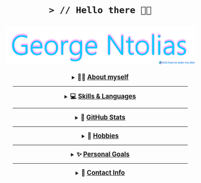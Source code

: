<h1 align="center">

    > // Hello there 👋😎

</h1>

<p align="center">
  <a href="https://friedimage.github.io">
    <img align="center" alt="George Ntolias" width="1000px" padding-bottom="10px" src="https://raw.githubusercontent.com/FriedImage/FriedImage/main/images/name_clickme.jpg" />
  </a>
</p>

<div style="border: 10px; padding: 10px; margin: 10px;">
  <div><details><summary align="center"><b><big> 👨‍💻 <u> About myself </big></u></b></summary>

  _______________________

🏄‍♂️ My name is George, I am 20 years old and live in Greece

👨‍🎓 I am also currently an undergraduate university student in my 2nd year of studying <i><b>Computer Science</b></i> in hopes to becoming a programmer in the future

👨‍💻 I picked up programming since high school. I've always liked computers, since I spent and spend most of my time with them, also playing video games along the way

<br>

<p align="center">
  <sub> fun fact! My last name is pronounced like this: dolyash </sub>
</p>

</details></div>
<!-- end of about myself -->

_______________________

<div>
  <details><big><summary align="center"><b> 💻 <u> Skills & Languages </u></b></big></summary>

_______________________

💫 I am currently a beginner programmer and still learning more and more up to this day but I have knowledge in

    > // Java
    > // HTML & Markdown
    > // OracleSQL
    > // C++
    > // Python

<div>
  <div style="padding: 2px;">
    <p align="center">
      <img width="40px" alt="Java" src="https://cdn.jsdelivr.net/gh/devicons/devicon/icons/java/java-original.svg" />
      <img width="40px" alt="SQL" src="https://cdn.jsdelivr.net/gh/devicons/devicon/icons/oracle/oracle-original.svg" />
    </p>
  </div>
  
  <div style="padding: 2px;">
    <p align="center">
      <img width="40px" alt="Python" src="https://cdn.jsdelivr.net/gh/devicons/devicon/icons/python/python-original.svg" />
      <img width="40px" alt="C++" src="https://cdn.jsdelivr.net/gh/devicons/devicon/icons//cplusplus/cplusplus-original.svg" />
    </p>
  </div>

  <div style="padding: 2px;">
    <p align="center">
      <img width="40px" alt="HTML" src="https://cdn.jsdelivr.net/gh/devicons/devicon/icons/html5/html5-original-wordmark.svg" />
      <img width="40px" alt="Markdown" src="https://cdn.jsdelivr.net/gh/devicons/devicon/icons/markdown/markdown-original.svg" />
    </p>
  </div>
</div></details>
</div>
<!-- end of skills & languages div -->

_______________________

<div>
  <details><big><summary align="center"><b> 🍴 <u> GitHub Stats </u></b></big></summary>

_______________________

<div style="padding: 10px; margin: 10px;" align="center">

![Anurag's GitHub stats](https://github-readme-stats.vercel.app/api?username=FriedImage&theme=jolly&show_icons=true&count_private=true)

</div>

<div style="padding: 10px; margin: 10px;" align="center">

  [![Anurag's Top Langs](https://github-readme-stats.vercel.app/api/top-langs/?username=FriedImage)](https://github.com/anuraghazra/github-readme-stats)

</div></details>

</div>
<!-- end of github stats div -->

_______________________

<div>
  <details><big><summary align="center"><b> 🎈 <u> Hobbies </u></b></big></summary>

_______________________

🎮 My hobbies include gaming, listening to music, coding, playing the harmonica sometimes and staying home (*￣︶￣*  )🍵

  </details>
</div>
<!-- end of hobbies div -->

_______________________

<div>
  <details><big><summary align="center"><b> ✨ <u> Personal Goals </u></b></big></summary>

_______________________

📌 One of my main goals is to graduate from my university and learn more about my field of study

<br>

📌 Start a number of small or maybe bigger projects in various programming languages for more experience

  </details>
</div>
<!-- end of personal goals div -->

_______________________

<div>
  <details><big><summary align="center"><b> 💬 <u> Contact Info </u></b></big></summary>

_______________________

📩 For inquiries you can always contact with me by sending me an [e-mail](mailto:ntoliasg@gmail.com) OR through any of my socials below

<div>
  <p>
    >
    <img align="right" width="10%" src="https://img.shields.io/static/v1?style=for-the-badge&message=Discord&color=5865F2&logo=Discord&logoColor=FFFFFF&label=" /> @friedgeorge
  </p>
</div>

<div>
  <p>
    >
    <a href="https://twitter.com/dolias1/">
      <img align="right" width="10%" src="https://img.shields.io/static/v1?style=for-the-badge&message=Twitter&color=1DA1F2&logo=Twitter&logoColor=FFFFFF&label=" /> @dolias1
    </a>
  </p>
</div>

<div>
  <p>
    >
    <a href="https://www.instagram.com/george.dolias/">
      <img align="right" width="10%" src="https://img.shields.io/static/v1?style=for-the-badge&message=Instagram&color=E4405F&logo=Instagram&logoColor=FFFFFF&label=" /> @george.dolias
    </a>
  </p>
</div></details>
</div>
<!-- end of contact info div -->

</div>

<!--
**FriedImage/FriedImage** is a ✨ _special_ ✨ repository because its `README.md` (this file) appears on your GitHub profile.

Here are some ideas to get you started:

- 🔭 I’m currently working on ...
- 🌱 I’m currently learning ...
- 👯 I’m looking to collaborate on ...
- 🤔 I’m looking for help with ...
- 💬 Ask me about ...
- 📫 How to reach me: ...
- 😄 Pronouns: ...
- ⚡ Fun fact: ...
-->
